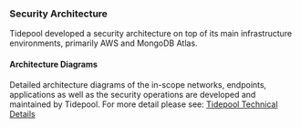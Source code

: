 ### Security Architecture

Tidepool developed a security architecture on top of its main
infrastructure environments, primarily AWS and MongoDB Atlas.

#### Architecture Diagrams

Detailed architecture diagrams of the in-scope networks, endpoints, applications
as well as the security operations are developed and maintained by Tidepool.
For more detail please see: [Tidepool Technical Details](https://tidepool.atlassian.net/wiki/spaces/PUBSEC/overview)